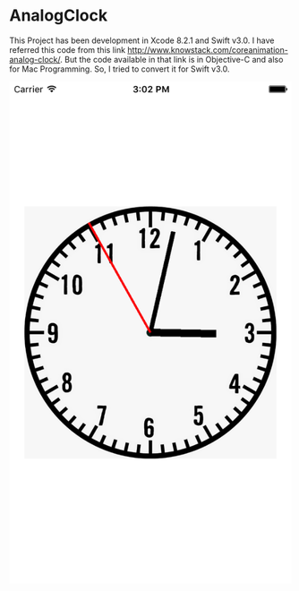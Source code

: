 # AnalogClock
This Project has been development in Xcode 8.2.1 and Swift v3.0. I have referred this code from this link http://www.knowstack.com/coreanimation-analog-clock/. 
But the code available in that link is in Objective-C and also for Mac Programming. So, I tried to convert it for Swift v3.0.


![ScreenShot](https://github.com/boominadhaprakash/AnalogClock/blob/master/AnalogClock/clock.png "Sample Screenshot")
